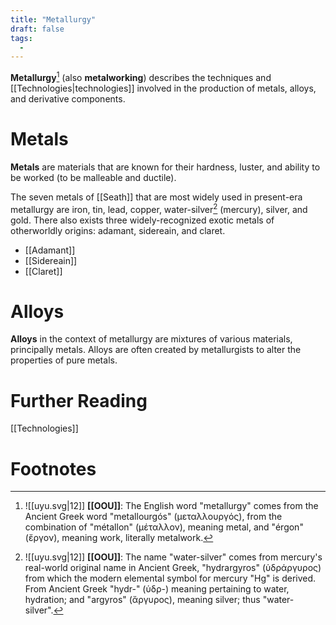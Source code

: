 ```yaml
---
title: "Metallurgy"
draft: false
tags:
  - 
---
```


**Metallurgy**[^met] (also **metalworking**) describes the techniques and [[Technologies|technologies]] involved in the production of metals, alloys, and derivative components.

# Metals
**Metals** are materials that are known for their hardness, luster, and ability to be worked (to be malleable and ductile).

The seven metals of [[Seath]] that are most widely used in present-era metallurgy are iron, tin, lead, copper, water-silver[^hg] (mercury), silver, and gold. There also exists three widely-recognized exotic metals of otherworldly origins: adamant, sidereain, and claret.

- [[Adamant]]
- [[Sidereain]]
- [[Claret]]

# Alloys
**Alloys** in the context of metallurgy are mixtures of various materials, principally metals. Alloys are often created by metallurgists to alter the properties of pure metals. 

# Further Reading
[[Technologies]]

# Footnotes
[^met]: ![[uyu.svg|12]] **[[OOU]]**: The English word "metallurgy" comes from the Ancient Greek word "metallourgós" (μεταλλουργός), from the combination of "métallon" (μέταλλον), meaning metal, and "érgon" (ἔργον), meaning work, literally metalwork.

[^hg]: ![[uyu.svg|12]] **[[OOU]]**: The name "water-silver" comes from mercury's real-world original name in Ancient Greek, "hydrargyros" (ὑδράργυρος) from which the modern elemental symbol for mercury "Hg" is derived. From Ancient Greek "hydr-" (ὑδρ-) meaning pertaining to water, hydration; and "argyros" (ἄργυρος), meaning silver; thus "water-silver".
